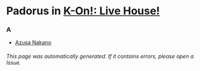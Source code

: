# Padorus in [K-On!: Live House!](https://myanimelist.net/anime/6862/K-On__Live_House)

### A
* [Azusa Nakano](https://github.com/shadow578/Project-Padoru/blob/master/table-of-contents/characters/AzusaNakano.md)

###### This page was automatically generated. If it contains errors, please open a Issue.
